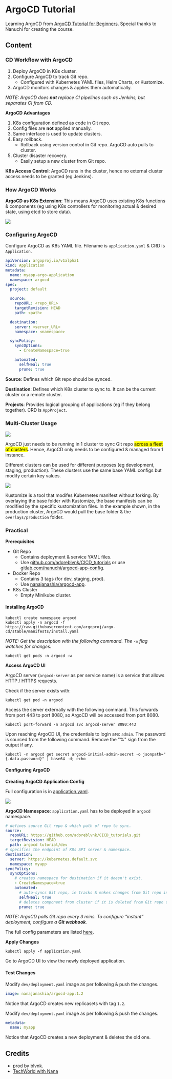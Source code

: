# ArgoCD Tutorial

Learning ArgoCD from [ArgoCD Tutorial for Beginners](https://youtu.be/MeU5_k9ssrs). Special thanks to Nanuchi for creating the course.

## Content

### CD Workflow with ArgoCD

1. Deploy ArgoCD in K8s cluster.
2. Configure ArgoCD to track Git repo.
   - Configured with Kubernetes YAML files, Helm Charts, or Kustomize.
3. ArgoCD monitors changes & applies them automatically.

_NOTE: ArgoCD does **not** replace CI pipelines such as Jenkins, but separates CI from CD._

**ArgoCD Advantages**

1. K8s configuration defined as code in Git repo.
2. Config files are **not** applied manually.
3. Same interface is used to update clusters.
4. Easy rollback.
   - Rollback using version control in Git repo. ArgoCD auto pulls to cluster.
5. Cluster disaster recovery.
   - Easily setup a new cluster from Git repo.

**K8s Access Control**: ArgoCD runs in the cluster, hence no external cluster access needs to be granted (eg Jenkins).

### How ArgoCD Works

**ArgoCD as K8s Extension**: This means ArgoCD uses existing K8s functions & components (eg using K8s controllers for monitoring actual & desired state, using etcd to store data).

![](img/argocd_diagram.png)

### Configuring ArgoCD

Configure ArgoCD as K8s YAML file. Filename is `application.yaml` & CRD is `Application`.

```yaml
apiVersion: argoproj.io/v1alpha1
kind: Application
metadata:
  name: myapp-argo-application
  namespace: argocd
spec:
  project: default

  source:
    repoURL: <repo_URL>
    targetRevision: HEAD
    path: <path>

  destination:
    server: <server_URL>
    namespace: <namespace>

  syncPolicy:
    syncOptions:
      - CreateNamespace=true

    automated:
      selfHeal: true
      prune: true
```

**Source**: Defines which Git repo should be synced.

**Destination**: Defines which K8s cluster to sync to. It can be the current cluster or a remote cluster.

**Projects**: Provides logical grouping of applications (eg if they belong together). CRD is `AppProject`.

### Multi-Cluster Usage

![](img/multi-cluster.png)

ArgoCD just needs to be running in 1 cluster to sync Git repo <mark>across a fleet of clusters</mark>. Hence, ArgoCD only needs to be configured & managed from 1 instance.

Different clusters can be used for different purposes (eg development, staging, production). These clusters use the same base YAML configs but modify certain key values.

![](img/overlays.png)

Kustomize is a tool that modifes Kubernetes manifest without forking. By overlaying the base folder with Kustomize, the base manifests can be modified by the specific kustomization files. In the example shown, in the production cluster, ArgoCD would pull the base folder & the `overlays/production` folder.

### Practical

**Prerequisites**

- Git Repo
  - Contains deployment & service YAML files.
  - Use [github.com/adoreblvnk/CICD_tutorials](https://github.com/adoreblvnk/CICD_tutorials.git) or use [gitlab.com/nanuchi/argocd-app-config](https://gitlab.com/nanuchi/argocd-app-config.git).
- Docker Repo
  - Contains 3 tags (for dev, staging, prod).
  - Use [nanajanashia/argocd-app](https://hub.docker.com/repository/docker/nanajanashia/argocd-app).
- K8s Cluster
  - Empty Minikube cluster.

#### Installing ArgoCD

    kubectl create namespace argocd
    kubectl apply -n argocd -f https://raw.githubusercontent.com/argoproj/argo-cd/stable/manifests/install.yaml

_NOTE: Get the description with the following command. The `-w` flag watches for changes._

    kubectl get pods -n argocd -w

**Access ArgoCD UI**

ArgoCD server (`argocd-server` as per service name) is a service that allows HTTP / HTTPS requests.

Check if the server exists with:

    kubectl get pod -n argocd

Access the server externally with the following command. This forwards from port 443 to port 8080, so ArgoCD will be accessed from port 8080.

    kubectl port-forward -n argocd svc argocd-server 8080:443

Upon reaching ArgoCD UI, the credentials to login are: `admin`. The password is sourced from the following command. Remove the "%" sign from the output if any.

    kubectl -n argocd get secret argocd-initial-admin-secret -o jsonpath="{.data.password}" | base64 -d; echo

#### Configuring ArgoCD

**Creating ArgoCD Application Config**

Full configuration is in [application.yaml](application.yaml).

![](img/argocd_namespace.png)

**ArgoCD Namespace**: `application.yaml` has to be deployed in `argocd` namespace.

```yaml
# defines source Git repo & which path of repo to sync.
source:
  repoURL: https://github.com/adoreblvnk/CICD_tutorials.git
  targetRevision: HEAD
  path: argocd tutorial/dev
# specifies the endpoint of K8s API server & namespace.
destination:
  server: https://kubernetes.default.svc
  namespace: myapp
syncPolicy:
  syncOptions:
    # creates namespace for destination if it doesn't exist.
    - CreateNamespace=true
    automated:
      # auto-syncs Git repo, ie tracks & makes changes from Git repo into cluster.
      selfHeal: true
      # deletes component from cluster if it is deleted from Git repo config file.
      prune: true
```

_NOTE: ArgoCD polls Git repo every 3 mins. To configure "instant" deployment, configure a **Git webhook**._

The full config parameters are listed [here](https://argo-cd.readthedocs.io/en/stable/operator-manual/application.yaml).

**Apply Changes**

    kubectl apply -f application.yaml

Go to ArgoCD UI to view the newly deployed application.

#### Test Changes

Modify `dev/deployment.yaml` image as per following & push the changes.

```yaml
image: nanajanashia/argocd-app:1.2
```

Notice that ArgoCD creates new replicasets with tag `1.2`.

Modify `dev/deployment.yaml` image as per following & push the changes.

```yaml
metadata:
  name: myapp
```

Notice that ArgoCD creates a new deployment & deletes the old one.

## Credits

- prod by blvnk.
- [TechWorld with Nana](https://twitter.com/Njuchi_)
